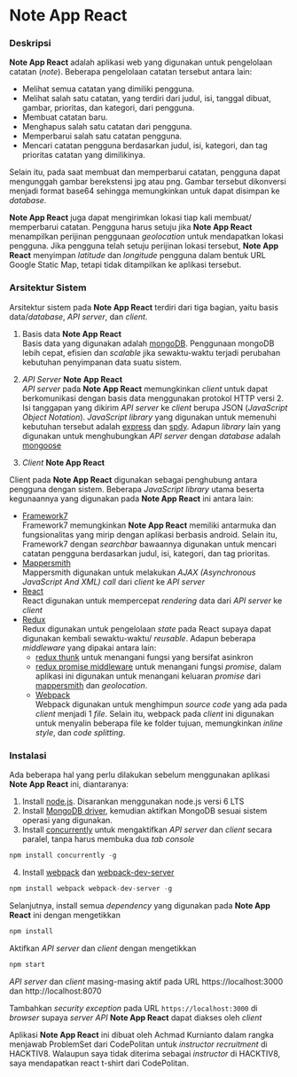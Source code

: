 # Note App React  
### Deskripsi  
**Note App React** adalah aplikasi web yang digunakan untuk pengelolaan catatan (_note_). Beberapa pengelolaan catatan tersebut antara lain:  
* Melihat semua catatan yang dimiliki pengguna.  
* Melihat salah satu catatan, yang terdiri dari judul, isi, tanggal dibuat, gambar, prioritas, dan kategori, dari pengguna.
* Membuat catatan baru.
* Menghapus salah satu catatan dari pengguna.
* Memperbarui salah satu catatan pengguna.
* Mencari catatan pengguna berdasarkan judul, isi, kategori, dan tag prioritas catatan yang dimilikinya.  

Selain itu, pada saat membuat dan memperbarui catatan, pengguna dapat mengunggah gambar berekstensi jpg atau png. Gambar tersebut dikonversi menjadi format base64 sehingga memungkinkan untuk dapat disimpan ke _database_.  

**Note App React** juga dapat mengirimkan lokasi tiap kali membuat/ memperbarui catatan. Pengguna harus setuju jika **Note App React** menampilkan perijinan penggunaan _geolocation_ untuk mendapatkan lokasi pengguna. Jika pengguna telah setuju perijinan lokasi tersebut, **Note App React** menyimpan _latitude_ dan _longitude_ pengguna dalam bentuk URL Google Static Map, tetapi tidak ditampilkan ke aplikasi tersebut.   

### Arsitektur Sistem
Arsitektur sistem pada **Note App React** terdiri dari tiga bagian, yaitu basis data/_database_, _API server_, dan _client_.
1. Basis data **Note App React**  
 Basis data yang digunakan adalah [mongoDB][mongodb link]. Penggunaan mongoDB lebih cepat, efisien dan _scalable_ jika sewaktu-waktu terjadi perubahan kebutuhan penyimpanan data suatu sistem.  

2. _API Server_ **Note App React**  
 _API server_ pada **Note App React** memungkinkan _client_ untuk dapat berkomunikasi dengan basis data menggunakan protokol HTTP versi 2. Isi tanggapan yang dikirim _API server_ ke _client_ berupa JSON (_JavaScript Object Notation_). _JavaScript library_ yang digunakan untuk memenuhi kebutuhan tersebut adalah [express][express link] dan [spdy][spdy link]. Adapun _library_ lain yang digunakan untuk menghubungkan _API server_ dengan _database_ adalah [mongoose][mongoose link]

3. _Client_ **Note App React**  

 Client pada **Note App React** digunakan sebagai penghubung antara pengguna dengan sistem. Beberapa _JavaScript library_ utama beserta kegunaannya yang digunakan pada **Note App React** ini antara lain:  
 * [Framework7][f7 link]  
Framework7  memungkinkan **Note App React** memiliki antarmuka dan fungsionalitas yang mirip dengan aplikasi berbasis android. Selain itu, Framework7 dengan _searchbar_ bawaannya digunakan untuk mencari catatan pengguna berdasarkan judul, isi, kategori, dan tag prioritas.
 * [Mappersmith][mappersmith link]  
 Mappersmith digunakan untuk melakukan _AJAX (Asynchronous JavaScript And XML) call_ dari _client_ ke _API server_
 * [React][react link]  
React digunakan untuk mempercepat _rendering_ data dari _API server_ ke _client_
 * [Redux][redux link]  
Redux digunakan untuk pengelolaan _state_ pada React supaya dapat digunakan kembali sewaktu-waktu/ _reusable_. Adapun beberapa _middleware_ yang dipakai antara lain:  
    * [redux thunk][redux thunk link] untuk menangani fungsi yang bersifat asinkron
    * [redux promise middleware][redux promise link] untuk menangani fungsi _promise_, dalam aplikasi ini digunakan untuk menangani keluaran _promise_ dari [mappersmith][mappersmith link] dan _geolocation_.  
   * [Webpack][webpack link]  
   Webpack digunakan untuk menghimpun _source code_ yang ada pada _client_ menjadi 1 _file_. Selain itu, webpack pada _client_ ini digunakan untuk menyalin beberapa file ke folder tujuan, memungkinkan _inline style_, dan _code splitting_.


### Instalasi  
Ada beberapa hal yang perlu dilakukan sebelum menggunakan aplikasi **Note App React** ini, diantaranya:  
1. Install [node.js][nodejs link]. Disarankan menggunakan node.js versi 6 LTS
2. Install [MongoDB driver][mongodb driver link], kemudian aktifkan MongoDB sesuai sistem operasi yang digunakan.
3. Install [concurrently][concurrently link] untuk mengaktifkan _API server_ dan _client_ secara paralel, tanpa harus membuka dua _tab console_   
```javascript
npm install concurrently -g
```
4. Install [webpack][webpack link] dan [webpack-dev-server][webpack dev link]  
```javascript
npm install webpack webpack-dev-server -g
```  

Selanjutnya, install semua _dependency_ yang digunakan pada **Note App React** ini dengan mengetikkan
```javascript
npm install
```  
Aktifkan _API server_ dan _client_ dengan mengetikkan
```javascript
npm start
```  
_API server_ dan _client_ masing-masing aktif pada URL https://localhost:3000 dan http://localhost:8070  

Tambahkan _security exception_ pada URL `https://localhost:3000` di _browser_ supaya _server API_ **Note App React** dapat diakses oleh _client_  

Aplikasi **Note App React** ini dibuat oleh Achmad Kurnianto dalam rangka menjawab ProblemSet dari CodePolitan untuk _instructor recruitment_ di HACKTIV8. Walaupun saya tidak diterima sebagai _instructor_ di HACKTIV8, saya mendapatkan react t-shirt dari CodePolitan.

[concurrently link]: https://www.npmjs.com/package/concurrently
[express link]: https://expressjs.com/
[f7 link]: http://framework7.io/
[mappersmith link]: http://tulios.github.io/mappersmith/
[mongodb link]: https://www.mongodb.com/
[mongodb driver link]: https://www.mongodb.com/download-center
[mongoose link]: http://mongoosejs.com/
[nodejs link]: https://nodejs.org/en/download/
[react link]: https://facebook.github.io/react/
[redux link]: http://redux.js.org/
[redux thunk link]: https://github.com/gaearon/redux-thunk
[redux promise link]: https://github.com/pburtchaell/redux-promise-middleware
[spdy link]: https://www.npmjs.com/package/spdy
[webpack link]: https://webpack.github.io/docs/
[webpack dev link]: https://github.com/webpack/webpack-dev-server

[example image]: https://maps.googleapis.com/maps/api/staticmap?center=-6.160382,106.847349&zoom=18&size=800x450&sensor=false&markers=color:red|-6.160382,106.847349

